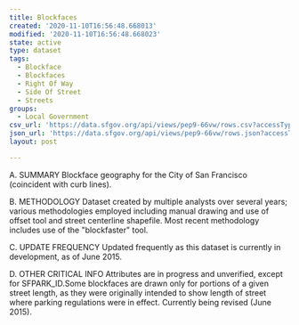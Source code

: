 ```yaml
---
title: Blockfaces
created: '2020-11-10T16:56:48.668013'
modified: '2020-11-10T16:56:48.668023'
state: active
type: dataset
tags:
  - Blockface
  - Blockfaces
  - Right Of Way
  - Side Of Street
  - Streets
groups:
  - Local Government
csv_url: 'https://data.sfgov.org/api/views/pep9-66vw/rows.csv?accessType=DOWNLOAD'
json_url: 'https://data.sfgov.org/api/views/pep9-66vw/rows.json?accessType=DOWNLOAD'
layout: post

---
```

A. SUMMARY Blockface geography for the City of San Francisco (coincident with curb lines).

B. METHODOLOGY  Dataset created by multiple analysts over several years; various methodologies employed including manual drawing and use of offset tool and street centerline shapefile. Most recent methodology includes use of  the "blockfaster" tool.

C. UPDATE FREQUENCY  Updated frequently as this dataset is currently in development, as of June 2015. 

D. OTHER CRITICAL INFO  Attributes are in progress and unverified, except for SFPARK_ID.Some blockfaces are drawn only for portions of a given street length, as they were originally intended to show length of street where parking regulations were in effect. Currently being revised (June 2015).
